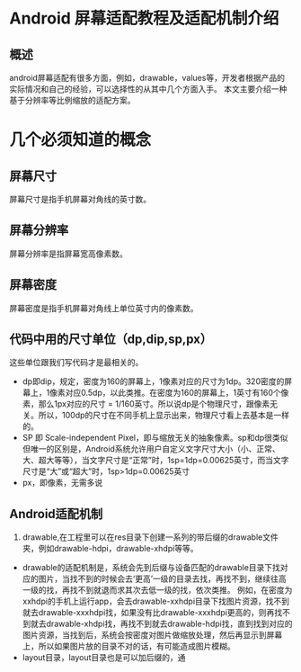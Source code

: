 # Android 屏幕适配教程及适配机制介绍

## 概述

android屏幕适配有很多方面，例如，drawable，values等，开发者根据产品的实际情况和自己的经验，可以选择性的从其中几个方面入手。
本文主要介绍一种基于分辨率等比例缩放的适配方案。

# 几个必须知道的概念
## 屏幕尺寸
屏幕尺寸是指手机屏幕对角线的英寸数。
## 屏幕分辨率
屏幕分辨率是指屏幕宽高像素数。
## 屏幕密度
屏幕密度是指手机屏幕对角线上单位英寸内的像素数。
## 代码中用的尺寸单位（dp,dip,sp,px）
这些单位跟我们写代码才是最相关的。
- dp即dip，规定，密度为160的屏幕上，1像素对应的尺寸为1dp。320密度的屏幕上，1像素对应0.5dp，以此类推。在密度为160的屏幕上，1英寸有160个像素，那么1px对应的尺寸 = 1/160英寸。所以说dp是个物理尺寸，跟像素无关。所以，100dp的尺寸在不同手机上显示出来，物理尺寸看上去基本是一样的。
- SP 即 Scale-independent Pixel，即与缩放无关的抽象像素。sp和dp很类似但唯一的区别是，Android系统允许用户自定义文字尺寸大小（小、正常、大、超大等等），当文字尺寸是“正常”时，1sp=1dp=0.00625英寸，而当文字尺寸是“大”或“超大”时，1sp>1dp=0.00625英寸
- px，即像素，无需多说

## Android适配机制
1. drawable,在工程里可以在res目录下创建一系列的带后缀的drawable文件夹，例如drawable-hdpi，drawable-xhdpi等等。
 - drawable的适配机制是，系统会先到后缀与设备匹配的drawable目录下找对应的图片，当找不到的时候会去‘更高’一级的目录去找，再找不到，继续往高一级的找，再找不到就退而求其次去低一级的找，依次类推。
例如，在密度为xxhdpi的手机上运行app，会去drawable-xxhdpi目录下找图片资源，找不到就去drawable-xxxhdpi找，如果没有比drawable-xxxhdpi更高的，则再找不到就去drawable-xhdpi找，再找不到就去drawable-hdpi找，直到找到对应的图片资源，当找到后，系统会按密度对图片做缩放处理，然后再显示到屏幕上，所以如果图片放的目录不对的话，有可能造成图片模糊。
- layout目录，layout目录也是可以加后缀的，通
